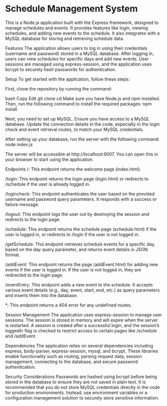 # Schedule Management System
This is a Node.js application built with the Express framework, designed to manage schedules and events. It provides features like login, viewing schedules, and adding new events to the schedule. It also integrates with a MySQL database for storing and retrieving schedule data.

Features
The application allows users to log in using their credentials (username and password) stored in a MySQL database. After logging in, users can view schedules for specific days and add new events. User sessions are managed using express-session, and the application uses bcrypt to securely hash passwords for authentication.

Setup
To get started with the application, follow these steps:

First, clone the repository by running the command:

bash
Copy
Edit
git clone <repository-url>
cd <project-directory>
Make sure you have Node.js and npm installed. Then, run the following command to install the required packages:
npm install

Next, you need to set up MySQL. Ensure you have access to a MySQL database. Update the connection details in the code, especially in the login check and event retrieval routes, to match your MySQL credentials.

After setting up your database, run the server with the following command:
node index.js

The server will be accessible at http://localhost:9007. You can open this in your browser to start using the application.

Endpoints
/: This endpoint returns the welcome page (index.html).

/login: This endpoint returns the login page (login.html) or redirects to /schedule if the user is already logged in.

/logincheck: This endpoint authenticates the user based on the provided username and password query parameters. It responds with a success or failure message.

/logout: This endpoint logs the user out by destroying the session and redirects to the login page.

/schedule: This endpoint returns the schedule page (schedule.html) if the user is logged in, or redirects to /login if the user is not logged in.

/getSchedule: This endpoint retrieves schedule events for a specific day, based on the day query parameter, and returns event details in JSON format.

/addEvent: This endpoint returns the page (addEvent.html) for adding new events if the user is logged in. If the user is not logged in, they are redirected to the login page.

/eventEntry: This endpoint adds a new event to the schedule. It accepts various event details (e.g., day, event, start, end, etc.) as query parameters and inserts them into the database.

*: This endpoint returns a 404 error for any undefined routes.

Session Management
The application uses express-session to manage user sessions. The session is stored in memory and will expire when the server is restarted. A session is created after a successful login, and the session’s loggedIn flag is checked to restrict access to certain pages like /schedule and /addEvent.

Dependencies
The application relies on several dependencies including express, body-parser, express-session, mysql, and bcrypt. These libraries enable functionality such as routing, parsing request data, session management, connecting to the database, and secure password authentication.

Security Considerations
Passwords are hashed using bcrypt before being stored in the database to ensure they are not saved in plain text. It is recommended that you do not store MySQL credentials directly in the code for production environments. Instead, use environment variables or a configuration management solution to securely store sensitive information.


